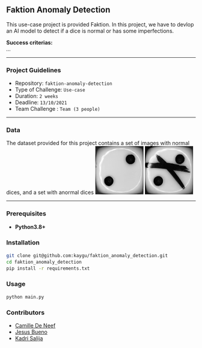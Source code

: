 ## Faktion Anomaly Detection

This use-case project is provided Faktion. In this project, we have to devlop an AI model to detect if a dice is normal or has some imperfections.

**Success criterias:**  
*...*

----------
### Project Guidelines

- Repository: `faktion-anomaly-detection`
- Type of Challenge: `Use-case`
- Duration: `2 weeks`
- Deadline: `13/10/2021`
- Team Challenge : `Team (3 people)`
-------
### Data

The dataset provided for this project contains a set of images with normal dices, and a set with anormal dices
<img alt="Normal Dice" src="assets/normal_dice_2.jpg" />
<img alt="Anormal Dice" src="assets/anomalous_dice_2.jpg" />

--------
### Prerequisites

- **Python3.8+**

### Installation

```bash
git clone git@github.com:kaygu/faktion_anomaly_detection.git
cd faktion_anomaly_detection
pip install -r requirements.txt 
```
### Usage

```bash
python main.py
```

### Contributors

- [Camille De Neef](https://github.com/kaygu)
- [Jesus Bueno](https://github.com/jejobueno) 
- [Kadri Salija](https://github.com/misterkadrix)
